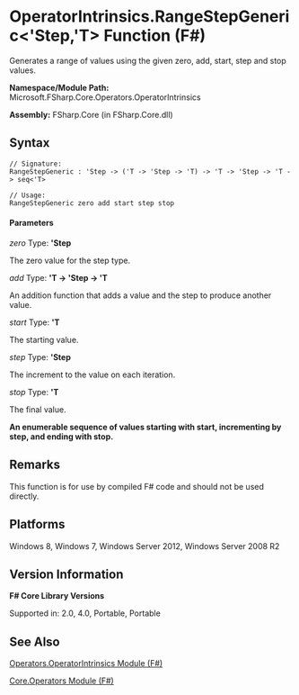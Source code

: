 # OperatorIntrinsics.RangeStepGeneric<'Step,'T> Function (F#)

Generates a range of values using the given zero, add, start, step and stop values.

**Namespace/Module Path:** Microsoft.FSharp.Core.Operators.OperatorIntrinsics

**Assembly:** FSharp.Core (in FSharp.Core.dll)


## Syntax

```
// Signature:
RangeStepGeneric : 'Step -> ('T -> 'Step -> 'T) -> 'T -> 'Step -> 'T -> seq<'T>

// Usage:
RangeStepGeneric zero add start step stop
```

#### Parameters
*zero*
Type: **'Step**


The zero value for the step type.


*add*
Type: **'T -&gt; 'Step -&gt; 'T**


An addition function that adds a value and the step to produce another value.


*start*
Type: **'T**


The starting value.


*step*
Type: **'Step**


The increment to the value on each iteration.


*stop*
Type: **'T**


The final value.



**An enumerable sequence of values starting with start, incrementing by step, and ending with stop.**
## Remarks
This function is for use by compiled F# code and should not be used directly.


## Platforms
Windows 8, Windows 7, Windows Server 2012, Windows Server 2008 R2


## Version Information
**F# Core Library Versions**

Supported in: 2.0, 4.0, Portable, Portable




## See Also
[Operators.OperatorIntrinsics Module &#40;F&#35;&#41;](Operators.OperatorIntrinsics+Module+%28FSharp%29.md)

[Core.Operators Module &#40;F&#35;&#41;](Core.Operators+Module+%28FSharp%29.md)

